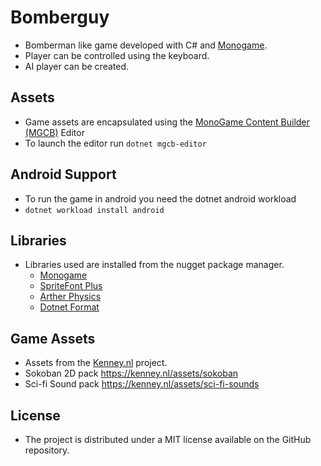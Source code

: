 # Bomberguy
 - Bomberman like game developed with C# and [Monogame](https://www.monogame.net/).
 - Player can be controlled using the keyboard.
 - AI player can be created.

## Assets
 - Game assets are encapsulated using the [MonoGame Content Builder (MGCB)](https://docs.monogame.net/articles/tools/mgcb_editor.html) Editor
 - To launch the editor run `dotnet mgcb-editor`

## Android Support
 - To run the game in android you need the dotnet android workload
 - `dotnet workload install android`

## Libraries
 - Libraries used are installed from the nugget package manager.
	 - [Monogame](https://www.monogame.net/)
	 - [SpriteFont Plus](https://github.com/rds1983/SpriteFontPlus)
	 - [Arther Physics](https://github.com/tainicom/Aether.Physics2D)
	 - [Dotnet Format](https://github.com/dotnet/format)

 ## Game Assets
 - Assets from the [Kenney.nl](https://kenney.nl/) project.
 - Sokoban 2D pack https://kenney.nl/assets/sokoban
 - Sci-fi Sound pack https://kenney.nl/assets/sci-fi-sounds

##  License 
 - The project is distributed under a MIT license available on the GitHub repository.